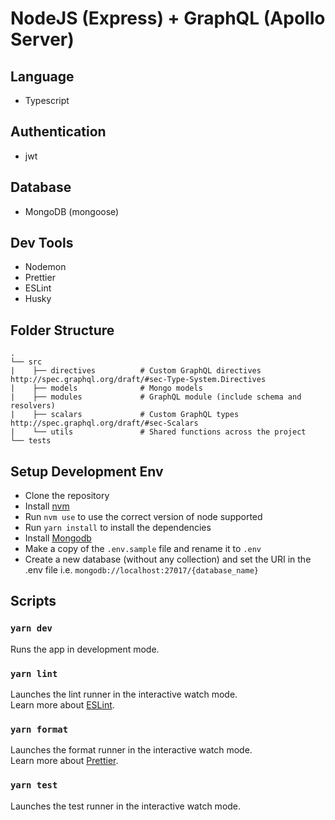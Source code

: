 # NodeJS (Express) + GraphQL (Apollo Server)

## Language

- Typescript

## Authentication

- jwt

## Database

- MongoDB (mongoose)

## Dev Tools

- Nodemon
- Prettier
- ESLint
- Husky

## Folder Structure

    .
    └── src
    |    ├── directives          # Custom GraphQL directives http://spec.graphql.org/draft/#sec-Type-System.Directives
    |    ├── models              # Mongo models
    |    ├── modules             # GraphQL module (include schema and resolvers)
    |    ├── scalars             # Custom GraphQL types http://spec.graphql.org/draft/#sec-Scalars
    |    └── utils               # Shared functions across the project
    └── tests

## Setup Development Env

- Clone the repository
- Install [nvm](https://github.com/nvm-sh/nvm#installing-and-updating)
- Run `nvm use` to use the correct version of node supported
- Run `yarn install` to install the dependencies
- Install [Mongodb](https://docs.mongodb.com/manual/tutorial/install-mongodb-on-os-x/)
- Make a copy of the `.env.sample` file and rename it to `.env`
- Create a new database (without any collection) and set the URI in the .env file i.e. `mongodb://localhost:27017/{database_name}`

## Scripts

### `yarn dev`

Runs the app in development mode.

### `yarn lint`

Launches the lint runner in the interactive watch mode.<br />
Learn more about [ESLint](https://eslint.org/docs/user-guide/getting-started).

### `yarn format`

Launches the format runner in the interactive watch mode.<br />
Learn more about [Prettier](https://prettier.io/).

### `yarn test`

Launches the test runner in the interactive watch mode.<br />
